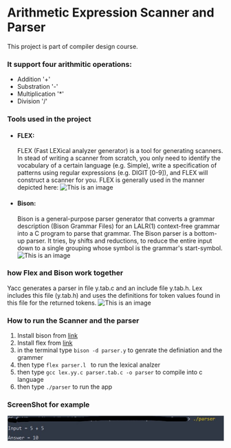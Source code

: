 # Arithmetic Expression Scanner and Parser
This project is part of compiler design course.

### It support four arithmitic operations:
- Addition '+'
- Substration '-'
- Multiplication '*'
- Division '/'

### Tools used in the project
- #### FLEX: 
  FLEX (Fast LEXical analyzer generator) is a
  tool for generating scanners. In stead of writing a 
  scanner from scratch, you only need to identify the vocabulary of a certain language (e.g. Simple), write a specification of patterns using regular expressions (e.g. DIGIT [0-9]), and FLEX will construct a scanner for you. FLEX is generally used in the manner depicted here:
  ![This is an image](http://alumni.cs.ucr.edu/~lgao/teaching/Img/flex.jpg)

- #### Bison:
  Bison is a general-purpose parser generator that converts a grammar description (Bison Grammar Files) for an LALR(1) context-free grammar into a C program to parse that grammar. The Bison parser is a bottom-up parser. It tries, by shifts and reductions, to reduce the entire input down to a single grouping whose symbol is the grammar's start-symbol.
  ![This is an image](http://alumni.cs.ucr.edu/~lgao/teaching/Img/bison.jpg)

### how Flex and Bison work together
Yacc generates a parser in file y.tab.c and an include file y.tab.h. Lex includes this file (y.tab.h) and uses the definitions for token values found in this file for the returned tokens.
![This is an image](https://ianfinlayson.net/class/cpsc401/notes/images/bison.png)


### How to run the Scanner and the parser
1. Install bison from <a href="https://gnuwin32.sourceforge.net/packages/bison.htm">link</a>
2. Install flex from <a href="https://gnuwin32.sourceforge.net/packages/flex.htm">link</a>
3. in the terminal type  `bison -d parser.y` to genrate the definiation and the grammer
4. then type `flex parser.l ` to run the lexical analzer
5. then type `gcc lex.yy.c parser.tab.c -o parser` to compile into c language
6. then type `./parser` to run the app

### ScreenShot for example
![This is an image](images/example.jpg)









